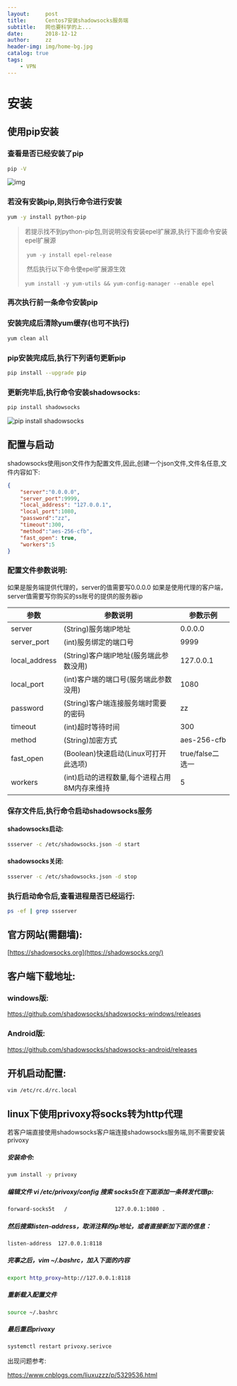 ```yaml
---
layout:     post
title:      Centos7安装shadowsocks服务端
subtitle:   网也要科学的上...
date:       2018-12-12
author:     zz
header-img: img/home-bg.jpg
catalog: true
tags:
    - VPN
---
```


# 安装

## 使用pip安装

### 查看是否已经安装了pip

```bash
pip -V
```

![img](https://zz-images.oss-cn-beijing.aliyuncs.com/blog/imgs/pip-v.png)

### 若没有安装pip,则执行命令进行安装

```bash
yum -y install python-pip
```

> ​    若提示找不到python-pip包,则说明没有安装epel扩展源,执行下面命令安装epel扩展源
>
> ​    `yum -y install epel-release`
>
> ​    然后执行以下命令使epel扩展源生效
>
> ​    `yum install -y yum-utils && yum-config-manager --enable epel`

### 再次执行前一条命令安装pip



### 安装完成后清除yum缓存(也可不执行)

```bash
yum clean all
```



### pip安装完成后,执行下列语句更新pip

```bash
pip install --upgrade pip
```



### 更新完毕后,执行命令安装shadowsocks:

```bash
pip install shadowsocks
```

![pip install shadowsocks](https://zz-images.oss-cn-beijing.aliyuncs.com/blog/imgs/pip-install-ssserver.png)



## 配置与启动

shadowsocks使用json文件作为配置文件,因此,创建一个json文件,文件名任意,文件内容如下:

```json
{
    "server":"0.0.0.0",
    "server_port":9999,
    "local_address": "127.0.0.1",
    "local_port":1080,
    "password":"zz",
    "timeout":300,
    "method":"aes-256-cfb",
    "fast_open": true,
    "workers":5
}
```

### 配置文件参数说明:

如果是服务端提供代理的，server的值需要写0.0.0.0 如果是使用代理的客户端，server值需要写你购买的ss账号的提供的服务器ip

| 参数          | 参数说明                                     | 参数示例         |
| ------------- | -------------------------------------------- | ---------------- |
| server        | (String)服务端IP地址                         | 0.0.0.0          |
| server_port   | (int)服务绑定的端口号                        | 9999             |
| local_address | (String)客户端IP地址(服务端此参数没用)       | 127.0.0.1        |
| local_port    | (int)客户端的端口号(服务端此参数没用)        | 1080             |
| password      | (String)客户端连接服务端时需要的密码         | zz               |
| timeout       | (int)超时等待时间                            | 300              |
| method        | (String)加密方式                             | aes-256-cfb      |
| fast_open     | (Boolean)快速启动(Linux可打开此选项)         | true/false二选一 |
| workers       | (int)启动的进程数量,每个进程占用8M内存来维持 | 5                |

### 保存文件后,执行命令启动shadowsocks服务

#### shadowsocks启动:

```bash
ssserver -c /etc/shadowsocks.json -d start
```



#### shadowsocks关闭:

```bash
ssserver -c /etc/shadowsocks.json -d stop
```



### 执行启动命令后,查看进程是否已经运行:

```bash
ps -ef | grep ssserver
```



## 官方网站(需翻墙):

[https://shadowsocks.org](https://shadowsocks.org/)



## 客户端下载地址:

### windows版:

<https://github.com/shadowsocks/shadowsocks-windows/releases>

### Android版:

<https://github.com/shadowsocks/shadowsocks-android/releases>



## 开机启动配置:

```bash
vim /etc/rc.d/rc.local
```



## linux下使用privoxy将socks转为http代理

若客户端直接使用shadowsocks客户端连接shadowsocks服务端,则不需要安装privoxy

##### 安装命令:

```bash
yum install -y privoxy
```

##### 编辑文件 vi /etc/privoxy/config 搜索 socks5t在下面添加一条转发代理ip:

```bash
forward-socks5t   /               127.0.0.1:1080 .
```

##### 然后搜索listen-address，取消注释的ip地址，或者直接新加下面的信息：

```bash
listen-address  127.0.0.1:8118
```

##### 完事之后，vim ~/.bashrc，加入下面的内容

```bash
export http_proxy=http://127.0.0.1:8118
```

##### 重新载入配置文件

```bash
source ~/.bashrc
```

##### 最后重启privoxy

```bash
systemctl restart privoxy.serivce
```

出现问题参考:

<https://www.cnblogs.com/liuxuzzz/p/5329536.html>